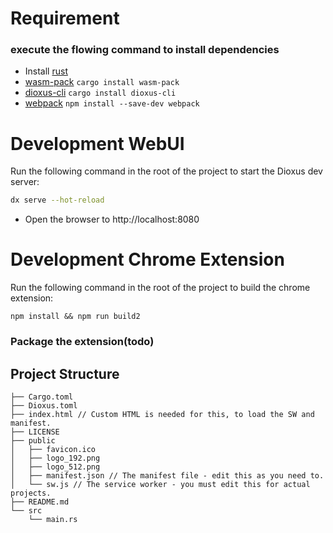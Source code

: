 # Requirement
### execute the flowing command to install dependencies
* Install [rust](https://www.rust-lang.org/)
* [ wasm-pack](https://rustwasm.github.io/wasm-pack/installer/) `cargo install wasm-pack`
* [dioxus-cli](https://github.com/DioxusLabs/dioxus/tree/main/packages/cli) `cargo install dioxus-cli`
* [webpack](https://www.webpackjs.com/guides/installation/) `npm install --save-dev webpack`


# Development WebUI

Run the following command in the root of the project to start the Dioxus dev server:

```bash
dx serve --hot-reload
```

- Open the browser to http://localhost:8080

# Development Chrome Extension
Run the following command in the root of the project to build the chrome extension:

`npm install && npm run build2`


### Package the extension(todo)



## Project Structure

```
├── Cargo.toml
├── Dioxus.toml
├── index.html // Custom HTML is needed for this, to load the SW and manifest.
├── LICENSE
├── public
│   ├── favicon.ico
│   ├── logo_192.png
│   ├── logo_512.png
│   ├── manifest.json // The manifest file - edit this as you need to.
│   └── sw.js // The service worker - you must edit this for actual projects.
├── README.md
└── src
    └── main.rs
```
